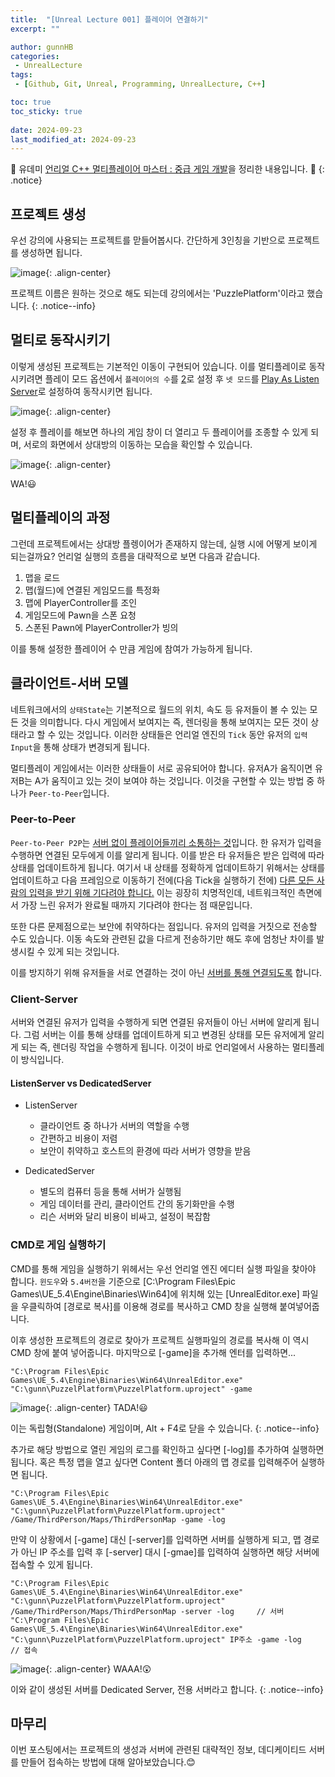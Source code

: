 ```yaml
---
title:  "[Unreal Lecture 001] 플레이어 연결하기"
excerpt: ""

author: gunnHB
categories: 
 - UnrealLecture
tags: 
 - [Github, Git, Unreal, Programming, UnrealLecture, C++]

toc: true
toc_sticky: true
 
date: 2024-09-23
last_modified_at: 2024-09-23
---
```


🔔 유데미 [언리얼 C++ 멀티플레이어 마스터 : 중급 게임 개발](https://www.udemy.com/course/best-unreal-c/?couponCode=ST22MT92324B)을 정리한 내용입니다. 🔔
{: .notice}

## 프로젝트 생성
우선 강의에 사용되는 프로젝트를 맏들어봅시다. 간단하게 3인칭을 기반으로 프로젝트를 생성하면 됩니다.

![image](https://github.com/user-attachments/assets/665de952-0c8f-4281-afe7-a39ca04aac6a){: .align-center}

프로젝트 이름은 원하는 것으로 해도 되는데 강의에서는 'PuzzlePlatform'이라고 했습니다.
{: .notice--info}

## 멀티로 동작시키기
이렇게 생성된 프로젝트는 기본적인 이동이 구현되어 있습니다. 이를 멀티플레이로 동작시키려면 플레이 모드 옵션에서 `플레이어의 수`를 <u>2</u>로 설정 후
`넷 모드`를 <u>Play As Listen Server</u>로 설정하여 동작시키면 됩니다.

![image](https://github.com/user-attachments/assets/6d51dc9a-3e18-42c2-b336-d9702196f301){: .align-center}

설정 후 플레이를 해보면 하나의 게임 창이 더 열리고 두 플레이어를 조종할 수 있게 되며, 서로의 화면에서 상대방의 이동하는 모습을 확인할 수 있습니다.

![image](https://github.com/user-attachments/assets/26542354-7129-4745-9a43-426ff90b08be){: .align-center}

WA!😃

## 멀티플레이의 과정
그런데 프로젝트에서는 상대방 플렝이어가 존재하지 않는데, 실행 시에 어떻게 보이게 되는걸까요? 언리얼 실행의 흐름을 대략적으로 보면 다음과 같습니다.

1. 맵을 로드
2. 맵(월드)에 연결된 게임모드를 특정화
3. 맵에 PlayerController를 조인
4. 게임모드에 Pawn을 스폰 요청
5. 스폰된 Pawn에 PlayerController가 빙의

이를 통해 설정한 플레이어 수 만큼 게임에 참여가 가능하게 됩니다.

## 클라이언트-서버 모델
네트워크에서의 `상태State`는 기본적으로 월드의 위치, 속도 등 유저들이 볼 수 있는 모든 것을 의미합니다. 다시 게임에서 보여지는 즉, 렌더링을 통해 보여지는 모든 것이 상태라고 할 수 있는 것입니다.
이러한 상태들은 언리얼 엔진의 `Tick` 동안 유저의 `입력Input`을 통해 상태가 변경되게 됩니다.

멀티플레이 게임에서는 이러한 상태들이 서로 공유되어야 합니다. 유저A가 움직이면 유저B는 A가 움직이고 있는 것이 보여야 하는 것입니다. 이것을 구현할 수 있는 방법 중 하나가 `Peer-to-Peer`입니다.

### Peer-to-Peer
`Peer-to-Peer P2P`는 <u>서버 없이 플레이어들끼리 소통하는 것</u>입니다. 한 유저가 입력을 수행하면 연결된 모두에게 이를 알리게 됩니다. 이를 받은 타 유저들은 받은 입력에 따라 상태를 업데이트하게 됩니다.
여기서 내 상태를 정확하게 업데이트하기 위해서는 상태를 업데이트하고 다음 프레임으로 이동하기 전에(다음 Tick을 실행하기 전에) <u>다른 모든 사람의 입력을 받기 위해 기다려야 합니다.</u> 이는 굉장히 치명적인데,
네트워크적인 측면에서 가장 느린 유저가 완료될 때까지 기다려야 한다는 점 때문입니다.

또한 다른 문제점으로는 보안에 취약하다는 점입니다. 유저의 입력을 거짓으로 전송할 수도 있습니다. 이동 속도와 관련된 값을 다르게 전송하기만 해도 후에 엄청난 차이를 발생시킬 수 있게 되는 것입니다.

이를 방지하기 위해 유저들을 서로 연결하는 것이 아닌 <u>서버를 통해 연결되도록</u> 합니다.

### Client-Server
서버와 연결된 유저가 입력을 수행하게 되면 연결된 유저들이 아닌 서버에 알리게 됩니다. 그럼 서버는 이를 통해 상태를 업데이트하게 되고 변경된 상태를 모든 유저에게 알리게 되는 즉, 렌더링 작업을 수행하게 됩니다.
이것이 바로 언리얼에서 사용하는 멀티플레이 방식입니다.

#### ListenServer vs DedicatedServer
- ListenServer
    - 클라이언트 중 하나가 서버의 역할을 수행
    - 간편하고 비용이 저렴
    - 보안이 취약하고 호스트의 환경에 따라 서버가 영향을 받음

- DedicatedServer
    - 별도의 컴퓨터 등을 통해 서버가 실행됨
    - 게임 데이터를 관리, 클라이언트 간의 동기화만을 수행
    - 리슨 서버와 달리 비용이 비싸고, 설정이 복잡함

### CMD로 게임 실행하기
CMD를 통해 게임을 실행하기 위헤서는 우선 언리얼 엔진 에디터 실행 파일을 찾아야 합니다. `윈도우`와 `5.4버전`을 기준으로 [C:\Program Files\Epic Games\UE_5.4\Engine\Binaries\Win64]에 위치해 있는 [UnrealEditor.exe] 파일을
우클릭하여 [경로로 복사]를 이용해 경로를 복사하고 CMD 창을 실행해 붙여넣어줍니다.

이후 생성한 프로젝트의 경로로 찾아가 프로젝트 실행파일의 경로를 복사해 이 역시 CMD 창에 붙여 넣어줍니다. 마지막으로 [-game]을 추가해 엔터를 입력하면...

```
"C:\Program Files\Epic Games\UE_5.4\Engine\Binaries\Win64\UnrealEditor.exe" "C:\gunn\PuzzelPlatform\PuzzelPlatform.uproject" -game
```

![image](https://github.com/user-attachments/assets/3f17caaa-6e5d-414b-a2ec-5fe92e305842){: .align-center}
TADA!😃

이는 독립형(Standalone) 게임이며, Alt + F4로 닫을 수 있습니다.
{: .notice--info}

추가로 해당 방법으로 열린 게임의 로그를 확인하고 싶다면 [-log]를 추가하여 실행하면 됩니다. 혹은 특정 맵을 열고 싶다면 Content 폴더 아래의 맵 경로를 입력해주어 실행하면 됩니다.

```
"C:\Program Files\Epic Games\UE_5.4\Engine\Binaries\Win64\UnrealEditor.exe" "C:\gunn\PuzzelPlatform\PuzzelPlatform.uproject" /Game/ThirdPerson/Maps/ThirdPersonMap -game -log
```

만약 이 상황에서 [-game] 대신 [-server]를 입력하면 서버를 실행하게 되고, 맵 경로가 아닌 IP 주소를 입력 후 [-server] 대시 [-gmae]를 입력하여 실행하면 해당 서버에 접속할 수 있게 됩니다.

```
"C:\Program Files\Epic Games\UE_5.4\Engine\Binaries\Win64\UnrealEditor.exe" "C:\gunn\PuzzelPlatform\PuzzelPlatform.uproject" /Game/ThirdPerson/Maps/ThirdPersonMap -server -log     // 서버
"C:\Program Files\Epic Games\UE_5.4\Engine\Binaries\Win64\UnrealEditor.exe" "C:\gunn\PuzzelPlatform\PuzzelPlatform.uproject" IP주소 -game -log                                      // 접속
```

![image](https://github.com/user-attachments/assets/15565b6d-3b1e-4cb5-a133-18f21e128683){: .align-center}
WAAA!😲

이와 같이 생성된 서버를 Dedicated Server, 전용 서버라고 합니다.
{: .notice--info}

## 마무리
이번 포스팅에서는 프로젝트의 생성과 서버에 관련된 대략적인 정보, 데디케이티드 서버를 만들어 접속하는 방법에 대해 알아보았습니다.😊